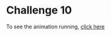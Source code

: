 # Challenge 10

To see the animation running, [click here](https://cdn.rawgit.com/maxdevcodes/Animmaker/6364b802/Challenge%2010/index.html)